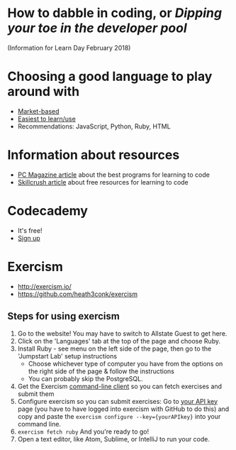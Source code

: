 # How to dabble in coding, or *Dipping your toe in the developer pool*
(Information for Learn Day February 2018)

# Choosing a good language to play around with
- [Market-based](https://medium.com/swlh/best-10-programming-languages-to-learn-in-2018-2d6cbc5ffc2a)
- [Easiest to learn/use](https://www.siliconrepublic.com/advice/programming-language-skills-java-html)
- Recommendations: JavaScript, Python, Ruby, HTML

# Information about resources
- [PC Magazine article](https://www.pcmag.com/article2/0,2817,2494807,00.asp) about the best programs for learning to code
- [Skillcrush article](https://skillcrush.com/2016/03/15/64-online-resources-to-learn-to-code-for-free/) about free resources for learning to code

# Codecademy
- It's free!
- [Sign up](https://www.codecademy.com/)

# Exercism
- http://exercism.io/
- https://github.com/heath3conk/exercism

## Steps for using exercism
1. Go to the website! You may have to switch to Allstate Guest to get here.
2. Click on the 'Languages' tab at the top of the page and choose Ruby.
3. Install Ruby - see menu on the left side of the page, then go to the 'Jumpstart Lab' setup instructions
    - Choose whichever type of computer you have from the options on the right side of the page & follow the instructions
    - You can probably skip the PostgreSQL.
4. Get the Exercism [command-line client](http://exercism.io/clients/cli) so you can fetch exercises and submit them
5. Configure exercism so you can submit exercises: Go to [your API key](http://exercism.io/account/key) page (you have to have logged into exercism with GitHub to do this) and copy and paste the `exercism configure --key={yourAPIkey}` into your command line.
6. `exercism fetch ruby` And you're ready to go!
7. Open a text editor, like Atom, Sublime, or IntelliJ to run your code.
